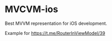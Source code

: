 # MVCVM-ios
Best MVVM representation for iOS development.


Example for https://t.me/RouterInViewModel/39